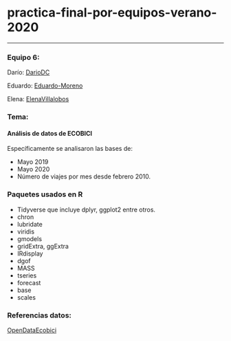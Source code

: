 # practica-final-por-equipos-verano-2020

__________________________

### Equipo 6:

Darío:  [DarioDC](https://github.com/DarioDC)

Eduardo: [Eduardo-Moreno](https://github.com/Eduardo-Moreno)

Elena: [ElenaVillalobos](https://github.com/ElenaVillalobos)

### Tema:

#### Análisis de datos de ECOBICI

Específicamente se analisaron las bases de: 

- Mayo 2019
- Mayo 2020
- Número de viajes por mes desde febrero 2010. 

### Paquetes usados en R

- Tidyverse que incluye dplyr, ggplot2 entre otros.
- chron
- lubridate
- viridis
- gmodels
- gridExtra, ggExtra
- IRdisplay
- dgof
- MASS
- tseries
- forecast
- base
- scales

### Referencias datos:

[OpenDataEcobici](https://www.ecobici.cdmx.gob.mx/es/informacion-del-servicio/open-data)



